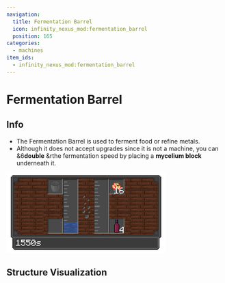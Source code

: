 ```yaml
---
navigation:
  title: Fermentation Barrel
  icon: infinity_nexus_mod:fermentation_barrel
  position: 165
categories:
  - machines
item_ids:
  - infinity_nexus_mod:fermentation_barrel
---
```


# Fermentation Barrel

## Info
- The Fermentation Barrel is used to ferment food or refine metals.
- Although it does not accept upgrades since it is not a machine, you can &6**double** &rthe fermentation speed by placing a **mycelium block** <ItemImage id="minecraft:mycelium" /> underneath it.

<RecipeFor id="infinity_nexus_mod:fermentation_barrel" />

![Recipe](assets/fermentation_barrel_gui.png)

## Structure Visualization

<GameScene zoom="2">
  <ImportStructure src="structures/fermentation_barrel.nbt" />
</GameScene>
